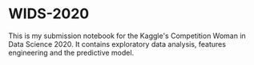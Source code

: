 # WIDS-2020

This is my submission notebook for the Kaggle's Competition Woman in Data Science 2020. It contains exploratory data analysis, features engineering and the predictive model.
